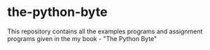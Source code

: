 # the-python-byte
This repository contains all the examples programs and assignment programs given in the my book - "The Python Byte"
